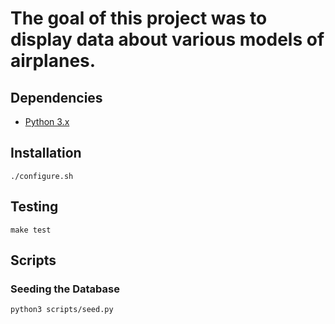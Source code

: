 # The goal of this project was to display data about various models of airplanes.

## Dependencies

- [Python 3.x](https://www.python.org/downloads/)

## Installation

	./configure.sh

## Testing

	make test

## Scripts

### Seeding the Database

	python3 scripts/seed.py
